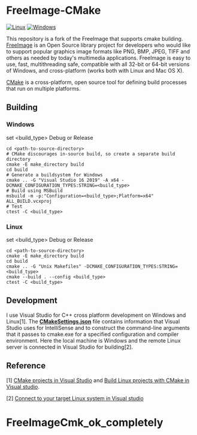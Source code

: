 # FreeImage-CMake
[![Linux](https://github.com/Max-ChenFei/FreeImage-CMake/actions/workflows/cmake_build_unittest_linux.yml/badge.svg?branch=main&event=push)](https://github.com/Max-ChenFei/FreeImage-CMake/actions/workflows/cmake_build_unittest_linux.yml)
[![Windows](https://github.com/Max-ChenFei/FreeImage-CMake/actions/workflows/cmake_build_unittest_Windows.yml/badge.svg?branch=main&event=push)](https://github.com/Max-ChenFei/FreeImage-CMake/actions/workflows/cmake_build_unittest_Windows.yml)

This repository is a fork of the FreeImage that supports cmake building.
[FreeImage](https://freeimage.sourceforge.io/) is an Open Source library project for developers who would like to support popular graphics image formats like PNG, BMP, JPEG, TIFF and others as needed by today's multimedia applications. FreeImage is easy to use, fast, multithreading safe, compatible with all 32-bit or 64-bit versions of Windows, and cross-platform (works both with Linux and Mac OS X).

[CMake](https://cmake.org/) is a cross-platform, open source tool for defining build processes that run on multiple platforms. 

## Building

### Windows
set <build_type> Debug or Release
```
cd <path-to-source-directory>
# CMake discourages in-source build, so create a separate build directory
cmake -E make_directory build
cd build
# Generate a buildsystem for Windows
cmake .. -G "Visual Studio 16 2019" -A x64 -DCMAKE_CONFIGURATION_TYPES:STRING=<build_type> 
# Build using MSBuild
msbuild -m -p:"Configuration=<build_type>;Platform=x64" ALL_BUILD.vcxproj
# Test
ctest -C <build_type>
```
### Linux
set <build_type> Debug or Release
```
cd <path-to-source-directory>
cmake -E make_directory build
cd build
cmake .. -G "Unix Makefiles" -DCMAKE_CONFIGURATION_TYPES:STRING=<build_type> 
cmake --build . --config <build_type>
ctest -C <build_type>
```

## Development
I use Visual Studio for C++ cross platform development on Windows and Linux[1]. The [**CMakeSettings.json**](https://docs.microsoft.com/en-us/cpp/build/cmakesettings-reference?view=msvc-160) file contains information that Visual Studio uses for IntelliSense and to construct the command-line arguments that it passes to cmake.exe for a specified configuration and compiler environment.  Here the local machine is Windows and the remote Linux server is connected in Visual Studio for building[2].

## Reference

[1] [CMake projects in Visual Studio](https://docs.microsoft.com/en-us/cpp/build/cmake-projects-in-visual-studio?view=msvc-160) and [Build Linux projects with CMake in Visual studio](https://docs.microsoft.com/en-us/cpp/linux/cmake-linux-project?view=msvc-160).

[2] [Connect to your target Linux system in Visual studio](https://docs.microsoft.com/en-us/cpp/linux/connect-to-your-remote-linux-computer?view=msvc-160)
# FreeImageCmk_ok_completely
